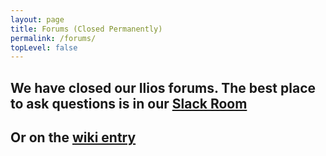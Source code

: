 ```yaml
---
layout: page
title: Forums (Closed Permanently)
permalink: /forums/
topLevel: false
---
```

<!-- markdownlint-disable MD033 -->

## We have closed our Ilios forums.  The best place to ask questions is in our [Slack Room](https://team-ilios.slack.com/)

## Or on the [wiki entry](https://github.com/ilios/ilios/wiki)
